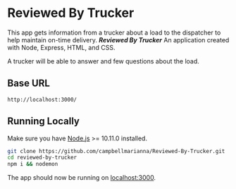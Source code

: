 # Reviewed By Trucker

This app gets information from a trucker about a load to the dispatcher to help maintain on-time delivery.
**_Reviewed By Trucker_**  An application created with Node, Express, HTML, and CSS.

A trucker will be able to answer and few questions about the load.

## Base URL

```
http://localhost:3000/
```

## Running Locally
Make sure you have [Node.js](http://nodejs.org/) >= 10.11.0 installed.

```sh
git clone https://github.com/campbellmarianna/Reviewed-By-Trucker.git
cd reviewed-by-trucker
npm i && nodemon
```

The app should now be running on [localhost:3000](http://localhost:3000/).
